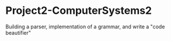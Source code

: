 # Project2-ComputerSystems2
Building a parser, implementation of a grammar, and write a "code beautifier"
